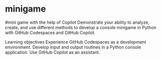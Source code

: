 # minigame
#mini game with the help of Copilot
Demonstrate your ability to analyze, create, and use different methods to develop a console minigame in Python with GitHub Codespaces and GitHub Copilot.

Learning objectives
Experience GitHub Codespaces as a development environment.
Develop input and output routines in a Python console application.
Use GitHub Copilot as an assistant.
